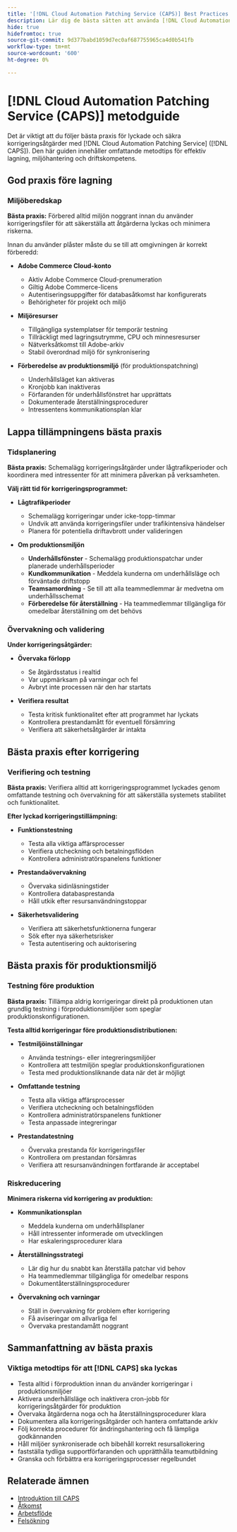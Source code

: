 ```yaml
---
title: '[!DNL Cloud Automation Patching Service (CAPS)] Best Practices Guide'
description: Lär dig de bästa sätten att använda [!DNL Cloud Automation Patching Service (CAPS)] effektivt och säkert
hide: true
hidefromtoc: true
source-git-commit: 9d377babd1059d7ec0af687755965ca4d0b541fb
workflow-type: tm+mt
source-wordcount: '600'
ht-degree: 0%

---
```


# [!DNL Cloud Automation Patching Service (CAPS)] metodguide

Det är viktigt att du följer bästa praxis för lyckade och säkra korrigeringsåtgärder med [!DNL Cloud Automation Patching Service] ([!DNL CAPS]). Den här guiden innehåller omfattande metodtips för effektiv lagning, miljöhantering och driftskompetens.

## God praxis före lagning

### Miljöberedskap

**Bästa praxis:** Förbered alltid miljön noggrant innan du använder korrigeringsfiler för att säkerställa att åtgärderna lyckas och minimera riskerna.

Innan du använder plåster måste du se till att omgivningen är korrekt förberedd:

* **Adobe Commerce Cloud-konto**
   * Aktiv Adobe Commerce Cloud-prenumeration
   * Giltig Adobe Commerce-licens
   * Autentiseringsuppgifter för databasåtkomst har konfigurerats
   * Behörigheter för projekt och miljö

* **Miljöresurser**
   * Tillgängliga systemplatser för temporär testning
   * Tillräckligt med lagringsutrymme, CPU och minnesresurser
   * Nätverksåtkomst till Adobe-arkiv
   * Stabil överordnad miljö för synkronisering

* **Förberedelse av produktionsmiljö** (för produktionspatchning)
   * Underhållsläget kan aktiveras
   * Kronjobb kan inaktiveras
   * Förfaranden för underhållsfönstret har upprättats
   * Dokumenterade återställningsprocedurer
   * Intressentens kommunikationsplan klar

## Lappa tillämpningens bästa praxis

### Tidsplanering

**Bästa praxis:** Schemalägg korrigeringsåtgärder under lågtrafikperioder och koordinera med intressenter för att minimera påverkan på verksamheten.

**Välj rätt tid för korrigeringsprogrammet:**

* **Lågtrafikperioder**
   * Schemalägg korrigeringar under icke-topp-timmar
   * Undvik att använda korrigeringsfiler under trafikintensiva händelser
   * Planera för potentiella driftavbrott under valideringen

* **Om produktionsmiljön**
   * **Underhållsfönster** - Schemalägg produktionspatchar under planerade underhållsperioder
   * **Kundkommunikation** - Meddela kunderna om underhållsläge och förväntade driftstopp
   * **Teamsamordning** - Se till att alla teammedlemmar är medvetna om underhållsschemat
   * **Förberedelse för återställning** - Ha teammedlemmar tillgängliga för omedelbar återställning om det behövs

### Övervakning och validering

**Under korrigeringsåtgärder:**

* **Övervaka förlopp**
   * Se åtgärdsstatus i realtid
   * Var uppmärksam på varningar och fel
   * Avbryt inte processen när den har startats

* **Verifiera resultat**
   * Testa kritisk funktionalitet efter att programmet har lyckats
   * Kontrollera prestandamått för eventuell försämring
   * Verifiera att säkerhetsåtgärder är intakta

## Bästa praxis efter korrigering

### Verifiering och testning

**Bästa praxis:** Verifiera alltid att korrigeringsprogrammet lyckades genom omfattande testning och övervakning för att säkerställa systemets stabilitet och funktionalitet.

**Efter lyckad korrigeringstillämpning:**

* **Funktionstestning**
   * Testa alla viktiga affärsprocesser
   * Verifiera utcheckning och betalningsflöden
   * Kontrollera administratörspanelens funktioner

* **Prestandaövervakning**
   * Övervaka sidinläsningstider
   * Kontrollera databasprestanda
   * Håll utkik efter resursanvändningstoppar

* **Säkerhetsvalidering**
   * Verifiera att säkerhetsfunktionerna fungerar
   * Sök efter nya säkerhetsrisker
   * Testa autentisering och auktorisering

## Bästa praxis för produktionsmiljö

### Testning före produktion

**Bästa praxis:** Tillämpa aldrig korrigeringar direkt på produktionen utan grundlig testning i förproduktionsmiljöer som speglar produktionskonfigurationen.

**Testa alltid korrigeringar före produktionsdistributionen:**

* **Testmiljöinställningar**
   * Använda testnings- eller integreringsmiljöer
   * Kontrollera att testmiljön speglar produktionskonfigurationen
   * Testa med produktionsliknande data när det är möjligt

* **Omfattande testning**
   * Testa alla viktiga affärsprocesser
   * Verifiera utcheckning och betalningsflöden
   * Kontrollera administratörspanelens funktioner
   * Testa anpassade integreringar

* **Prestandatestning**
   * Övervaka prestanda för korrigeringsfiler
   * Kontrollera om prestandan försämras
   * Verifiera att resursanvändningen fortfarande är acceptabel

### Riskreducering

**Minimera riskerna vid korrigering av produktion:**

* **Kommunikationsplan**
   * Meddela kunderna om underhållsplaner
   * Håll intressenter informerade om utvecklingen
   * Har eskaleringsprocedurer klara

* **Återställningsstrategi**
   * Lär dig hur du snabbt kan återställa patchar vid behov
   * Ha teammedlemmar tillgängliga för omedelbar respons
   * Dokumentåterställningsprocedurer

* **Övervakning och varningar**
   * Ställ in övervakning för problem efter korrigering
   * Få aviseringar om allvarliga fel
   * Övervaka prestandamått noggrant

## Sammanfattning av bästa praxis

### Viktiga metodtips för att [!DNL CAPS] ska lyckas

* Testa alltid i förproduktion innan du använder korrigeringar i produktionsmiljöer
* Aktivera underhållsläge och inaktivera cron-jobb för korrigeringsåtgärder för produktion
* Övervaka åtgärderna noga och ha återställningsprocedurer klara
* Dokumentera alla korrigeringsåtgärder och hantera omfattande arkiv
* Följ korrekta procedurer för ändringshantering och få lämpliga godkännanden
* Håll miljöer synkroniserade och bibehåll korrekt resursallokering
* fastställa tydliga supportförfaranden och upprätthålla teamutbildning
* Granska och förbättra era korrigeringsprocesser regelbundet

## Relaterade ämnen

* [Introduktion till CAPS](intro.md)
* [Åtkomst](access.md)
* [Arbetsflöde](workflow.md)
* [Felsökning](troubleshooting.md)
